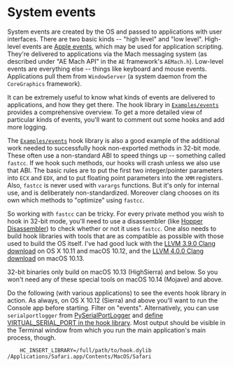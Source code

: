 # System events

System events are created by the OS and passed to applications with
user interfaces.  There are two basic kinds -- "high level" and "low
level".  High-level events are
[Apple events](https://developer.apple.com/legacy/library/documentation/AppleScript/Conceptual/AppleEvents/intro_aepg/intro_aepg.html),
which may be used for application scripting.  They're delivered to
applications via the Mach messaging system (as described under "AE
Mach API" in the `AE` framework's `AEMach.h`).  Low-level events are
everything else -- things like keyboard and mouse events.
Applications pull them from `WindowServer` (a system daemon from the
`CoreGraphics` framework).

It can be extremely useful to know what kinds of events are delivered
to applications, and how they get there.  The hook library in
[`Examples/events`](Examples/events/) provides a comprehensive
overview.  To get a more detailed view of particular kinds of events,
you'll want to comment out some hooks and add more logging.

The [`Examples/events`](Examples/events/) hook library is also a good
example of the additional work needed to successfully hook
non-exported methods in 32-bit mode.  These often use a non-standard
ABI to speed things up -- something called `fastcc`.  If we hook such
methods, our hooks will crash unless we also use that ABI.  The basic
rules are to put the first two integer/pointer parameters into `ECX`
and `EDX`, and to put floating point parameters into the `XMM`
registers.  Also, `fastcc` is never used with `varargs` functions.
But it's only for internal use, and is deliberately non-standardized.
Moreover clang chooses on its own which methods to "optimize" using
`fastcc`.

So working with `fastcc` can be tricky.  For every private method you
wish to hook in 32-bit mode, you'll need to use a disassembler (like
[Hopper Disassembler](http://www.hopperapp.com/)) to check whether or
not it uses `fastcc`.  One also needs to build hook libraries with tools
that are as compatible as possible with those used to build the OS
itself.  I've had good luck with the
[LLVM 3.9.0 Clang download](http://releases.llvm.org/3.9.0/clang+llvm-3.9.0-x86_64-apple-darwin.tar.xz)
on OS X 10.11 and macOS 10.12, and the
[LLVM 4.0.0 Clang download](http://releases.llvm.org/4.0.0/clang+llvm-4.0.0-x86_64-apple-darwin.tar.xz)
on macOS 10.13.

32-bit binaries only build on macOS 10.13 (HighSierra) and below. So
you won't need any of these special tools on macOS 10.14 (Mojave) and
above.

Do the following (with various applications) to see the events hook
library in action.  As always, on OS X 10.12 (Sierra) and above you'll
want to run the Console app before starting. Filter on
"events". Alternatively, you can use `serialportlogger` from
[PySerialPortLogger](https://github.com/steven-michaud/PySerialPortLogger)
and
[define VIRTUAL_SERIAL_PORT in the hook library](Examples/events/hook.mm#L292).
Most output should be visible in the Terminal window from which you
run the main application's main process, though.

        HC_INSERT_LIBRARY=/full/path/to/hook.dylib /Applications/Safari.app/Contents/MacOS/Safari

